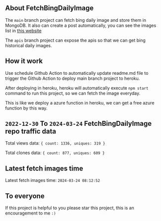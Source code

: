 ## About FetchBingDailyImage

The `main` branch project can fetch bing daily image and store them in MongoDB.
It also can create a post automatically, you can see the images list in [this website](https://oursalbum.netlify.app)

The `apis` branch project can expose the apis so that we can get bing historical daily images.

## How it work

Use schedule Github Action to automatically update readme.md file to trigger the Github Action to deploy main branch project to heroku.

After deploying in heroku, heroku will automatically execute `npm start` command to run this project, so we can fetch the image everyday.

This is like we deploy a azure function in heroku, we can get a free azure function by this way.

## `2022-12-30` To `2024-03-24` FetchBingDailyImage repo traffic data

Total views data: `{ count: 1336, uniques: 319 }`

Total clones data: `{ count: 877, uniques: 609 }`

## Latest fetch images time

Latest fetch images time: `2024-03-24 08:12:52`

## To everyone

If this project is helpful to you please star this project, this is an encouragement to me `:)`



